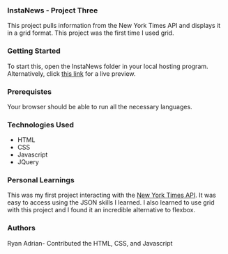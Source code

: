 ### InstaNews - Project Three
This project pulls information from the New York Times API and displays it in a grid format.  This project was the first time I used grid.

### Getting Started
To start this, open the InstaNews folder in your local hosting program. Alternatively, click [this link](https://rainandray-netizen.github.io/InstaNews/) for a live preview.

### Prerequistes
Your browser should be able to run all the necessary languages.

### Technologies Used
+ HTML
+ CSS
+ Javascript
+ JQuery

### Personal Learnings
This was my first project interacting with the [New York Times API](https://developers.nytimes.com/).  It was easy to access using the JSON skills I learned.  I also learned to use grid with this project and I found it an incredible alternative to flexbox.

### Authors
Ryan Adrian- Contributed the HTML, CSS, and Javascript